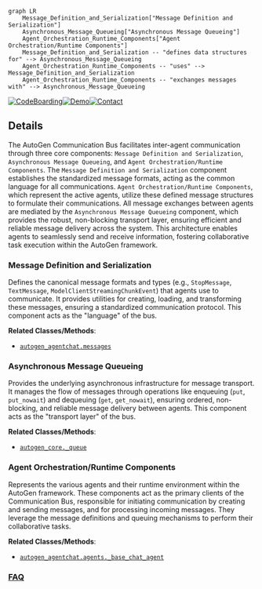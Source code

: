 ```mermaid
graph LR
    Message_Definition_and_Serialization["Message Definition and Serialization"]
    Asynchronous_Message_Queueing["Asynchronous Message Queueing"]
    Agent_Orchestration_Runtime_Components["Agent Orchestration/Runtime Components"]
    Message_Definition_and_Serialization -- "defines data structures for" --> Asynchronous_Message_Queueing
    Agent_Orchestration_Runtime_Components -- "uses" --> Message_Definition_and_Serialization
    Agent_Orchestration_Runtime_Components -- "exchanges messages with" --> Asynchronous_Message_Queueing
```

[![CodeBoarding](https://img.shields.io/badge/Generated%20by-CodeBoarding-9cf?style=flat-square)](https://github.com/CodeBoarding/CodeBoarding)[![Demo](https://img.shields.io/badge/Try%20our-Demo-blue?style=flat-square)](https://www.codeboarding.org/demo)[![Contact](https://img.shields.io/badge/Contact%20us%20-%20contact@codeboarding.org-lightgrey?style=flat-square)](mailto:contact@codeboarding.org)

## Details

The AutoGen Communication Bus facilitates inter-agent communication through three core components: `Message Definition and Serialization`, `Asynchronous Message Queueing`, and `Agent Orchestration/Runtime Components`. The `Message Definition and Serialization` component establishes the standardized message formats, acting as the common language for all communications. `Agent Orchestration/Runtime Components`, which represent the active agents, utilize these defined message structures to formulate their communications. All message exchanges between agents are mediated by the `Asynchronous Message Queueing` component, which provides the robust, non-blocking transport layer, ensuring efficient and reliable message delivery across the system. This architecture enables agents to seamlessly send and receive information, fostering collaborative task execution within the AutoGen framework.

### Message Definition and Serialization
Defines the canonical message formats and types (e.g., `StopMessage`, `TextMessage`, `ModelClientStreamingChunkEvent`) that agents use to communicate. It provides utilities for creating, loading, and transforming these messages, ensuring a standardized communication protocol. This component acts as the "language" of the bus.


**Related Classes/Methods**:

- <a href="https://github.com/microsoft/autogen/blob/main/python/packages/autogen-agentchat/src/autogen_agentchat/messages.py" target="_blank" rel="noopener noreferrer">`autogen_agentchat.messages`</a>


### Asynchronous Message Queueing
Provides the underlying asynchronous infrastructure for message transport. It manages the flow of messages through operations like enqueuing (`put`, `put_nowait`) and dequeuing (`get`, `get_nowait`), ensuring ordered, non-blocking, and reliable message delivery between agents. This component acts as the "transport layer" of the bus.


**Related Classes/Methods**:

- <a href="https://github.com/microsoft/autogen/blob/main/python/packages/autogen-core/src/autogen_core/_queue.py" target="_blank" rel="noopener noreferrer">`autogen_core._queue`</a>


### Agent Orchestration/Runtime Components
Represents the various agents and their runtime environment within the AutoGen framework. These components act as the primary clients of the Communication Bus, responsible for initiating communication by creating and sending messages, and for processing incoming messages. They leverage the message definitions and queuing mechanisms to perform their collaborative tasks.


**Related Classes/Methods**:

- <a href="https://github.com/microsoft/autogen/blob/main/python/packages/autogen-agentchat/src/autogen_agentchat/agents/_base_chat_agent.py" target="_blank" rel="noopener noreferrer">`autogen_agentchat.agents._base_chat_agent`</a>




### [FAQ](https://github.com/CodeBoarding/GeneratedOnBoardings/tree/main?tab=readme-ov-file#faq)